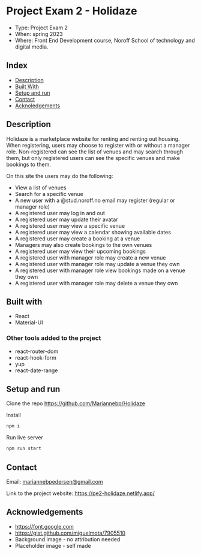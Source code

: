 # Project Exam 2 - Holidaze

- Type: Project Exam 2
- When: spring 2023
- Where: Front End Development course, Noroff School of technology and digital media.


## Index

- [Description](#Description)
- [Built With](#built-with)
- [Setup and run](#setup-and-run)
- [Contact](#contact)
- [Acknoledgements](#acknowledgements)


## Description

Holidaze is a marketplace website for renting and renting out housing. When registering, users may choose to register with or without a manager role. Non-registered can see the list of venues and may search through them, but only registered users can see the specific venues and make bookings to them.

On this site the users may do the following:
- View a list of venues
- Search for a specific venue
- A new user with a @stud.noroff.no email may register (regular or manager role)
- A registered user may log in and out
- A registered user may update their avatar
- A registered user may view a specific venue
- A registered user may view a calendar showing available dates
- A registered user may create a booking at a venue
- Managers may also create bookings to the own venues
- A registered user may view their upcoming bookings
- A registered user with manager role may create a new venue
- A registered user with manager role may update a venue they own
- A registered user with manager role view bookings made on a venue they own
- A registered user with manager role may delete a venue they own






## Built with

- React
- Material-UI

### Other tools added to the project

- react-router-dom
- react-hook-form
- yup
- react-date-range


## Setup and run

Clone the repo
https://github.com/Mariannebp/Holidaze

Install
```md
npm i
```

Run live server
```md
npm run start
```


## Contact

Email:
mariannebpedersen@gmail.com

Link to the project website:
https://pe2-holidaze.netlify.app/

## Acknowledgements

- https://font.google.com
- https://gist.github.com/miguelmota/7905510
- Background image - no attribution needed
- Placeholder image - self made